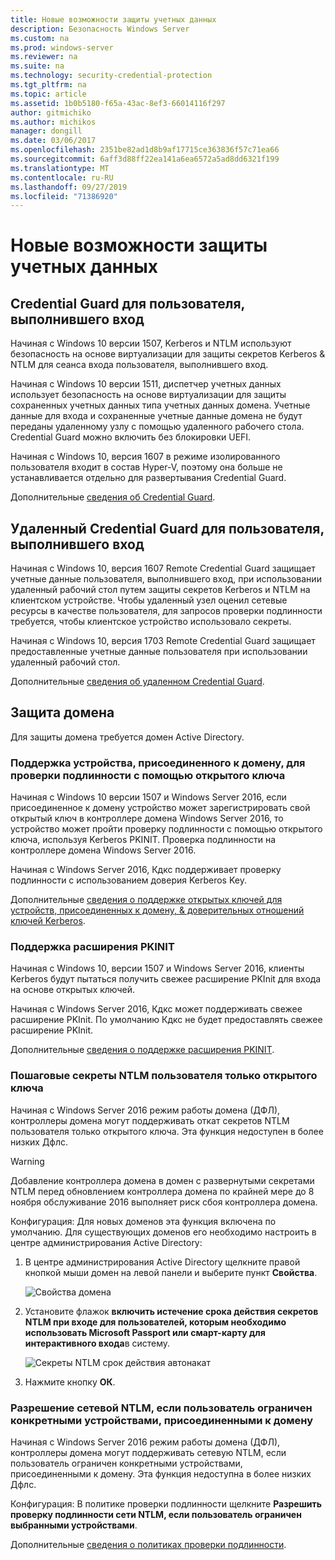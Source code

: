 ```yaml
---
title: Новые возможности защиты учетных данных
description: Безопасность Windows Server
ms.custom: na
ms.prod: windows-server
ms.reviewer: na
ms.suite: na
ms.technology: security-credential-protection
ms.tgt_pltfrm: na
ms.topic: article
ms.assetid: 1b0b5180-f65a-43ac-8ef3-66014116f297
author: gitmichiko
ms.author: michikos
manager: dongill
ms.date: 03/06/2017
ms.openlocfilehash: 2351be82ad1d8b9af17715ce363836f57c71ea66
ms.sourcegitcommit: 6aff3d88ff22ea141a6ea6572a5ad8dd6321f199
ms.translationtype: MT
ms.contentlocale: ru-RU
ms.lasthandoff: 09/27/2019
ms.locfileid: "71386920"
---
```

# <a name="whats-new-in-credential-protection"></a>Новые возможности защиты учетных данных

## <a name="credential-guard-for-signed-in-user"></a>Credential Guard для пользователя, выполнившего вход

Начиная с Windows 10 версии 1507, Kerberos и NTLM используют безопасность на основе виртуализации для защиты секретов Kerberos & NTLM для сеанса входа пользователя, выполнившего вход. 

Начиная с Windows 10 версии 1511, диспетчер учетных данных использует безопасность на основе виртуализации для защиты сохраненных учетных данных типа учетных данных домена. Учетные данные для входа и сохраненные учетные данные домена не будут переданы удаленному узлу с помощью удаленного рабочего стола. Credential Guard можно включить без блокировки UEFI.

Начиная с Windows 10, версия 1607 в режиме изолированного пользователя входит в состав Hyper-V, поэтому она больше не устанавливается отдельно для развертывания Credential Guard.

Дополнительные [сведения об Credential Guard](https://technet.microsoft.com/itpro/windows/keep-secure/credential-guard).


## <a name="remote-credential-guard-for-signed-in-user"></a>Удаленный Credential Guard для пользователя, выполнившего вход

Начиная с Windows 10, версия 1607 Remote Credential Guard защищает учетные данные пользователя, выполнившего вход, при использовании удаленный рабочий стол путем защиты секретов Kerberos и NTLM на клиентском устройстве. Чтобы удаленный узел оценил сетевые ресурсы в качестве пользователя, для запросов проверки подлинности требуется, чтобы клиентское устройство использовало секреты.

Начиная с Windows 10, версия 1703 Remote Credential Guard защищает предоставленные учетные данные пользователя при использовании удаленный рабочий стол.

Дополнительные [сведения об удаленном Credential Guard](https://technet.microsoft.com/itpro/windows/keep-secure/remote-credential-guard).

## <a name="domain-protections"></a>Защита домена

Для защиты домена требуется домен Active Directory.

### <a name="domain-joined-device-support-for-authentication-using-public-key"></a>Поддержка устройства, присоединенного к домену, для проверки подлинности с помощью открытого ключа

Начиная с Windows 10 версии 1507 и Windows Server 2016, если присоединенное к домену устройство может зарегистрировать свой открытый ключ в контроллере домена Windows Server 2016, то устройство может пройти проверку подлинности с помощью открытого ключа, используя Kerberos PKINIT. Проверка подлинности на контроллере домена Windows Server 2016.

Начиная с Windows Server 2016, Кдкс поддерживает проверку подлинности с использованием доверия Kerberos Key.  

Дополнительные [сведения о поддержке открытых ключей для устройств, присоединенных к домену, & доверительных отношений ключей Kerberos](https://technet.microsoft.com/windows-server-docs/security/kerberos/whats-new-in-kerberos-authentication).

### <a name="pkinit-freshness-extension-support"></a>Поддержка расширения PKINIT

Начиная с Windows 10, версии 1507 и Windows Server 2016, клиенты Kerberos будут пытаться получить свежее расширение PKInit для входа на основе открытых ключей. 

Начиная с Windows Server 2016, Кдкс может поддерживать свежее расширение PKInit.  По умолчанию Кдкс не будет предоставлять свежее расширение PKInit. 

Дополнительные [сведения о поддержке расширения PKINIT](https://technet.microsoft.com/windows-server-docs/security/kerberos/whats-new-in-kerberos-authentication).

### <a name="rolling-public-key-only-users-ntlm-secrets"></a>Пошаговые секреты NTLM пользователя только открытого ключа

Начиная с Windows Server 2016 режим работы домена (ДФЛ), контроллеры домена могут поддерживать откат секретов NTLM пользователя только открытого ключа. Эта функция недоступен в более низких Дфлс.

> [!WARNING] 
> Добавление контроллера домена в домен с развернутыми секретами NTLM перед обновлением контроллера домена по крайней мере до 8 ноября обслуживание 2016 выполняет риск сбоя контроллера домена. 

Конфигурация: Для новых доменов эта функция включена по умолчанию. Для существующих доменов его необходимо настроить в центре администрирования Active Directory: 

1. В центре администрирования Active Directory щелкните правой кнопкой мыши домен на левой панели и выберите пункт **Свойства**.

    ![Свойства домена](../media/Credentials-Protection-And-Management/domain-properties.png)

2. Установите флажок **включить истечение срока действия секретов NTLM при входе для пользователей, которым необходимо использовать Microsoft Passport или смарт-карту для интерактивного входа**в систему.

    ![Секреты NTLM срок действия автонакат](../media/Credentials-Protection-And-Management/autoroll-ntlm.png)

3. Нажмите кнопку **ОК**. 

### <a name="allowing-network-ntlm-when-user-is-restricted-to-specific-domain-joined-devices"></a>Разрешение сетевой NTLM, если пользователь ограничен конкретными устройствами, присоединенными к домену

Начиная с Windows Server 2016 режим работы домена (ДФЛ), контроллеры домена могут поддерживать сетевую NTLM, если пользователь ограничен конкретными устройствами, присоединенными к домену. Эта функция недоступна в более низких Дфлс.

Конфигурация: В политике проверки подлинности щелкните **Разрешить проверку подлинности сети NTLM, если пользователь ограничен выбранными устройствами**. 

Дополнительные [сведения о политиках проверки подлинности](https://technet.microsoft.com/windows-server-docs/security/credentials-protection-and-management/authentication-policies-and-authentication-policy-silos).
